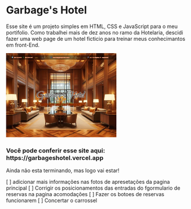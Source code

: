 # Garbage's Hotel
<p> Esse site é um projeto simples em HTML, CSS e JavaScript para o meu portifolio. Como trabalhei mais de dez anos no ramo da Hotelaria,
descidi fazer uma web page de um hotel ficticio para treinar meus conhecimantos em front-End. </p>

<img width="60%" src="https://github.com/DuDSTOPIA/Garbage-s-Hotel-Page/blob/master/Garbage_web_page.png">

<h3> Você pode conferir esse site aqui: https://garbageshotel.vercel.app </h3>
<p>Ainda não esta terminando, mas logo vai estar!</p>


[ ] adicionar mais informações nas fotos de apresetações da pagina principal
[ ] Corrigir os posicionamentos das entradas do fgormulario de reservas na pagina acomodações
[ ] Fazer os botoes de reservas funcionarem
[ ] Concertar o carrossel